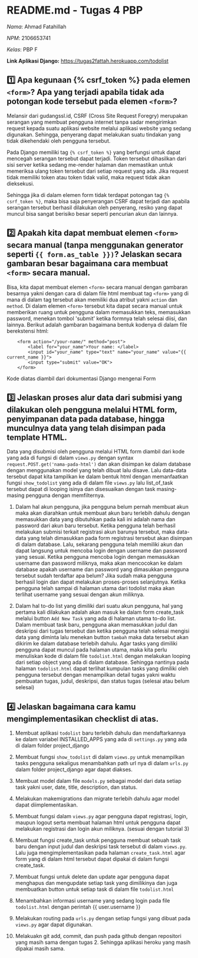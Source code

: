# README.md - Tugas 4 PBP 
*Nama*: Ahmad Fatahillah

*NPM*: 2106653741

*Kelas*: PBP F

**Link Aplikasi Django:**
https://tugas2fattah.herokuapp.com/todolist

## 1️⃣ **Apa kegunaan {% csrf_token %} pada elemen `<form>`? Apa yang terjadi apabila tidak ada potongan kode tersebut pada elemen `<form>`?**

Melansir dari gudangssl.id, CSRF (Cross Site Request Foregry) merupakan serangan yang membuat pengguna internet tanpa sadar mengirimkan request kepada suatu aplikasi website melalui aplikasi website yang sedang digunakan. Sehingga, penyerang dapat melakukan suatu tindakan yang tidak dikehendaki oleh pengguna tersebut.

Pada Django memiliki tag `{% csrf_token %}` yang berfungsi untuk dapat mencegah serangan tersebut dapat terjadi. Token tersebut dihasilkan dari sisi server ketika sedang me-render halaman dan memastikan untuk memeriksa ulang token tersebut dari setiap request yang ada. Jika request tidak memiliki token atau token tidak valid, maka request tidak akan dieksekusi.

Sehingga jika di dalam elemen form tidak terdapat potongan tag `{% csrf_token %}`, maka bisa saja penyerangan CSRF dapat terjadi dan apabila serangan tersebut berhasil dilakukan oleh penyerang, resiko yang dapat muncul bisa sangat berisiko besar seperti pencurian akun dan lainnya.


## 2️⃣ **Apakah kita dapat membuat elemen `<form>` secara manual (tanpa menggunakan generator seperti `{{ form.as_table }})`? Jelaskan secara gambaran besar bagaimana cara membuat `<form>` secara manual.**

Bisa, kita dapat membuat elemen `<form>` secara manual dengan gambaran besarnya yakni dengan cara di dalam file html membuat tag `<form>` yang di mana di dalam tag tersebut akan memiliki dua atribut yakni `action` dan `method`. Di dalam elemen `<form>` tersebut kita dapat secara manual untuk memberikan ruang untuk pengguna dalam memasukkan teks, memasukkan password, menekan tombol 'submit' ketika formnya telah selesai diisi, dan lainnya. Berikut adalah gambaran bagaimana bentuk kodenya di dalam file berekstensi html:
```shell
    <form action="/your-name/" method="post">
        <label for="your_name">Your name: </label>
        <input id="your_name" type="text" name="your_name" value="{{ current_name }}">
        <input type="submit" value="OK">
    </form>
```
Kode diatas diambil dari dokumentasi Django mengenai Form

## 3️⃣ **Jelaskan proses alur data dari submisi yang dilakukan oleh pengguna melalui HTML form, penyimpanan data pada database, hingga munculnya data yang telah disimpan pada template HTML.**

Data yang disubmisi oleh pengguna melalui HTML form diambil dari kode yang ada di fungsi di dalam `views.py` dengan syntax ```request.POST.get('nama-pada-html')``` dan akan disimpan ke dalam database dengan menggunakan model yang telah dibuat lalu disave. Lalu data-data tersebut dapat kita tampilkan ke dalam bentuk html dengan memanfaatkan fungsi `show_todolist` yang ada di dalam file `views.py` lalu list_of_task tersebut dapat di looping isinya dan disesuaikan dengan task masing-masing pengguna dengan memfilternya.

1. Dalam hal akun pengguna, jika pengguna belum pernah membuat akun maka akan diarahkan untuk membuat akun baru terlebih dahulu dengan memasukkan data yang dibutuhkan pada kali ini adalah nama dan password dari akun baru tersebut. Ketika pengguna telah berhasil melakukan submisi terkait registrasi akun barunya tersebut, maka data-data yang telah dimasukkan pada form registrasi tersebut akan disimpan di dalam database. Lalu, sekarang pengguna telah memiliki akun dan dapat langsung untuk mencoba login dengan username dan password yang sesuai. Ketika pengguna mencoba login dengan memasukkan username dan password miliknya, maka akan mencocokan ke dalam database apakah username dan password yang dimasukkan pengguna tersebut sudah terdaftar apa belum? Jika sudah maka pengguna berhasil login dan dapat melakukan proses-proses selanjutnya. Ketika pengguna telah sampai di halaman utama dari todolist maka akan terlihat username yang sesuai dengan akun miliknya.

2. Dalam hal to-do list yang dimiliki dari suatu akun pengguna, hal yang pertama kali dilakukan adalah akan masuk ke dalam form create_task melalui button `Add New Task` yang ada di halaman utama to-do list. Dalam membuat task baru, pengguna akan memasukkan judul dan deskripsi dari tugas tersebut dan ketika pengguna telah selesai mengisi data yang diminta lalu menekan button `tambah` maka data tersebut akan dikirim ke dalam database terlebih dahulu. Agar tasks yang dimiliki pengguna dapat muncul pada halaman utama, maka kita perlu menuliskan kode di dalam file `todolist.html` dengan melakukan looping dari setiap object yang ada di dalam database. Sehingga nantinya pada halaman `todolist.html` dapat terlihat kumpulan tasks yang dimiliki oleh pengguna tersebut dengan menampilkan detail tugas yakni waktu pembuatan tugas, judul, deskripsi, dan status tugas (selesai atau belum selesai)

## 4️⃣ **Jelaskan bagaimana cara kamu mengimplementasikan checklist di atas.**

1. Membuat aplikasi `todolist` baru terlebih dahulu dan mendaftarkannya ke dalam variabel INSTALLED_APPS yang ada di `settings.py` yang ada di dalam folder project_django

2. Membuat fungsi `show_todolist` di dalam `views.py` untuk menampilkan tasks pengguna sekaligus menambahkan path url nya di dalam `urls.py` dalam folder project_django agar dapat diakses.

3. Membuat model dalam file `models.py` sebagai model dari data setiap task yakni user, date, title, description, dan status.

4. Melakukan makemigrations dan migrate terlebih dahulu agar model dapat diimplementasikan.

5. Membuat fungsi dalam `views.py` agar pengguna dapat registrasi, login, maupun logout serta  membuat halaman html untuk pengguna dapat melakukan registrasi dan login akun miliknya. (sesuai dengan tutorial 3)

6. Membuat fungsi create_task untuk pengguna membuat sebuah task baru dengan input judul dan deskripsi task tersebut di dalam `views.py`. Lalu juga mengimplementasikan pada halaman `create_task.html` agar form yang di dalam html tersebut dapat dipakai di dalam fungsi create_task.

7. Membuat fungsi untuk delete dan update agar pengguna dapat menghapus dan mengupdate setiap task yang dimilikinya dan juga membuatkan button untuk setiap task di dalam file `todolist.html`

8. Menambahkan informasi username yang sedang login pada file `todolist.html` dengan perintah {{ user.username }}

9. Melakukan routing pada `urls.py` dengan setiap fungsi yang dibuat pada `views.py` agar dapat digunakan.

10. Melakuakn git add, commit, dan push pada github dengan repositori yang masih sama dengan tugas 2. Sehingga aplikasi heroku yang masih dipakai masih sama.
